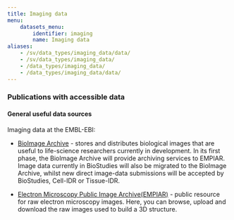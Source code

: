 ```yaml
---
title: Imaging data
menu:
    datasets_menu:
        identifier: imaging
        name: Imaging data
aliases:
    - /sv/data_types/imaging_data/data/
    - /sv/data_types/imaging_data/
    - /data_types/imaging_data/
    - /data_types/imaging_data/data/
---
```

### Publications with accessible data

#### General useful data sources

Imaging data at the EMBL-EBI:

* [BioImage Archive](https://www.ebi.ac.uk/bioimage-archive/) -  stores and distributes biological images that are useful to life-science researchers currently in development. In its first phase, the BioImage Archive will provide archiving services to EMPIAR. Image data currently in BioStudies will also be migrated to the BioImage Archive, whilst new direct image-data submissions will be accepted by BioStudies, Cell-IDR or Tissue-IDR.

* [Electron Microscopy Public Image Archive(EMPIAR)](https://www.ebi.ac.uk/pdbe/emdb/empiar/) - public resource for raw electron microscopy images. Here, you can browse, upload and download the raw images used to build a 3D structure.
